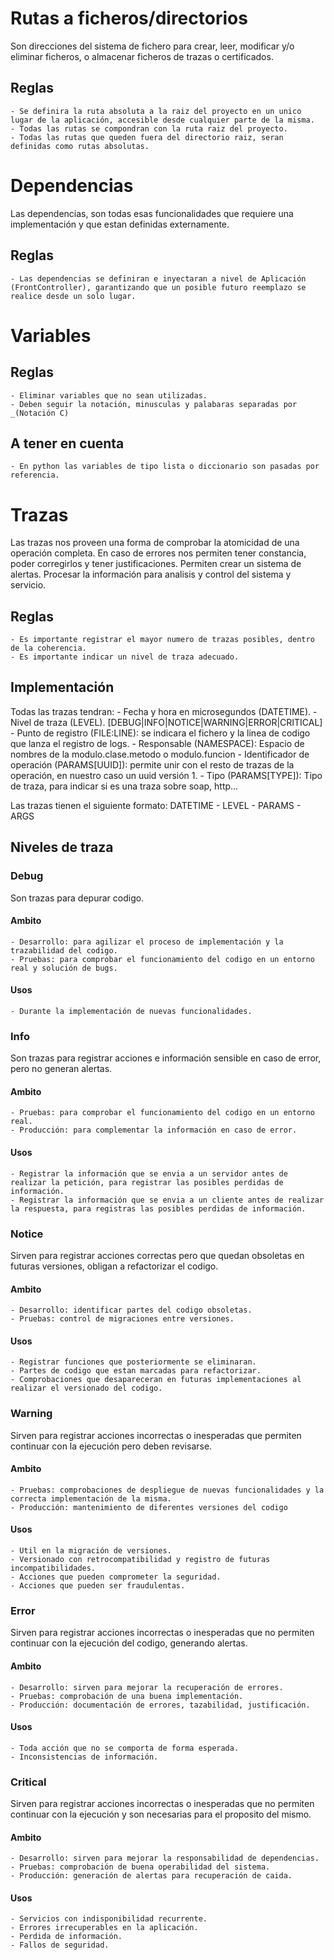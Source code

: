 # Rutas a ficheros/directorios

Son direcciones del sistema de fichero para crear, leer, modificar y/o eliminar ficheros, o almacenar ficheros de trazas o certificados.

## Reglas
    - Se definira la ruta absoluta a la raiz del proyecto en un unico lugar de la aplicación, accesible desde cualquier parte de la misma.
    - Todas las rutas se compondran con la ruta raiz del proyecto.
    - Todas las rutas que queden fuera del directorio raiz, seran definidas como rutas absolutas.

# Dependencias

Las dependencias, son todas esas funcionalidades que requiere una implementación y que estan definidas externamente.

## Reglas
    - Las dependencias se definiran e inyectaran a nivel de Aplicación (FrontController), garantizando que un posible futuro reemplazo se realice desde un solo lugar.


# Variables


## Reglas
    - Eliminar variables que no sean utilizadas.
    - Deben seguir la notación, minusculas y palabaras separadas por _(Notación C)

## A tener en cuenta
    - En python las variables de tipo lista o diccionario son pasadas por referencia.

# Trazas

Las trazas nos proveen una forma de comprobar la atomicidad de una operación completa. En caso de errores nos permiten tener constancia, poder corregirlos y tener justificaciones.
Permiten crear un sistema de alertas. Procesar la información para analisis y control del sistema y servicio.

## Reglas
    - Es importante registrar el mayor numero de trazas posibles, dentro de la coherencia.
    - Es importante indicar un nivel de traza adecuado.

## Implementación



Todas las trazas tendran:
    - Fecha y hora en microsegundos (DATETIME).
    - Nivel de traza (LEVEL). [DEBUG|INFO|NOTICE|WARNING|ERROR|CRITICAL]
    - Punto de registro (FILE:LINE): se indicara el fichero y la linea de codigo que lanza el registro de logs.
    - Responsable (NAMESPACE): Espacio de nombres de la modulo.clase.metodo o modulo.funcion
    - Identificador de operación (PARAMS[UUID]): permite unir con el resto de trazas de la operación, en nuestro caso un uuid versión 1.
    - Tipo (PARAMS[TYPE]): Tipo de traza, para indicar si es una traza sobre soap, http...

Las trazas tienen el siguiente formato:
    DATETIME - LEVEL - PARAMS - ARGS

## Niveles de traza

### Debug

Son trazas para depurar codigo.

#### Ambito
    - Desarrollo: para agilizar el proceso de implementación y la trazabilidad del codigo.
    - Pruebas: para comprobar el funcionamiento del codigo en un entorno real y solución de bugs.

#### Usos
    - Durante la implementación de nuevas funcionalidades.


### Info

Son trazas para registrar acciones e información sensible en caso de error, pero no generan alertas.

#### Ambito
    - Pruebas: para comprobar el funcionamiento del codigo en un entorno real.
    - Producción: para complementar la información en caso de error.

#### Usos
    - Registrar la información que se envia a un servidor antes de realizar la petición, para registrar las posibles perdidas de información.
    - Registrar la información que se envia a un cliente antes de realizar la respuesta, para registras las posibles perdidas de información.


### Notice

Sirven para registrar acciones correctas pero que quedan obsoletas en futuras versiones, obligan a refactorizar el codigo.

#### Ambito
    - Desarrollo: identificar partes del codigo obsoletas.
    - Pruebas: control de migraciones entre versiones.

#### Usos
    - Registrar funciones que posteriormente se eliminaran.
    - Partes de codigo que estan marcadas para refactorizar.
    - Comprobaciones que desapareceran en futuras implementaciones al realizar el versionado del codigo.


### Warning

Sirven para registrar acciones incorrectas o inesperadas que permiten continuar con la ejecución pero deben revisarse.

#### Ambito
    - Pruebas: comprobaciones de despliegue de nuevas funcionalidades y la correcta implementación de la misma.
    - Producción: mantenimiento de diferentes versiones del codigo

#### Usos
    - Util en la migración de versiones.
    - Versionado con retrocompatibilidad y registro de futuras incompatibilidades.
    - Acciones que pueden comprometer la seguridad.
    - Acciones que pueden ser fraudulentas.


### Error

Sirven para registrar acciones incorrectas o inesperadas que no permiten continuar con la ejecución del codigo, generando alertas.

#### Ambito
    - Desarrollo: sirven para mejorar la recuperación de errores.
    - Pruebas: comprobación de una buena implementación.
    - Producción: documentación de errores, tazabilidad, justificación.

#### Usos
    - Toda acción que no se comporta de forma esperada.
    - Inconsistencias de información.


### Critical

Sirven para registrar acciones incorrectas o inesperadas que no permiten continuar con la ejecución y son necesarias para el proposito del mismo.

#### Ambito
    - Desarrollo: sirven para mejorar la responsabilidad de dependencias.
    - Pruebas: comprobación de buena operabilidad del sistema.
    - Producción: generación de alertas para recuperación de caida.

#### Usos
    - Servicios con indisponibilidad recurrente.
    - Errores irrecuperables en la aplicación.
    - Perdida de información.
    - Fallos de seguridad.

